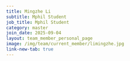 ```yaml
---
title: Mingzhe Li
subtitle: Mphil Student
job_title: Mphil Student
category: master
join_date: 2025-09-04
layout: team_member_personal_page
image: /img/team/current_member/limingzhe.jpg
link-new-tab: true
---
```


